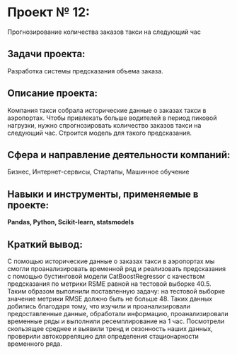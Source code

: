 # Проект № 12: 
Прогнозирование количества заказов такси на следующий час

## Задачи проекта:
Разработка системы предсказания объема заказа.

## Описание проекта:
Компания такси собрала исторические данные о заказах такси в аэропортах. 
Чтобы привлекать больше водителей в период пиковой нагрузки, нужно спрогнозировать количество заказов такси на следующий час. 
Строится модель для такого предсказания.

## Сфера и направление деятельности компаний:
Бизнес, Интернет-сервисы, Стартапы, Машинное обучение

## Навыки и инструменты, применяемые в проекте:
**Pandas, Python, Scikit-learn, statsmodels**

## Краткий вывод:
С помощью исторические данные о заказах такси в аэропортах мы смогли проанализировать временной ряд и реализовать предсказания с помощью бустинговой модели CatBoostRegressor с качеством предсказания по метрики RSME равной на тестовой выборке 40.5. Таким образом выполнили поставленную задачу: на тестовой выборке значение метрики RMSE должно быть не больше 48. Таких данных добились благодаря тому, что изучили и проанализировали предоставленные данные, обработали информацию, проанализировали временные ряды и выполнили ресемплирование на 1 час. Посмотрели скользящее среднее и выявили тренд и сезонность наших данных, проверили автокорреляцию для определения стационарности временного ряда.
